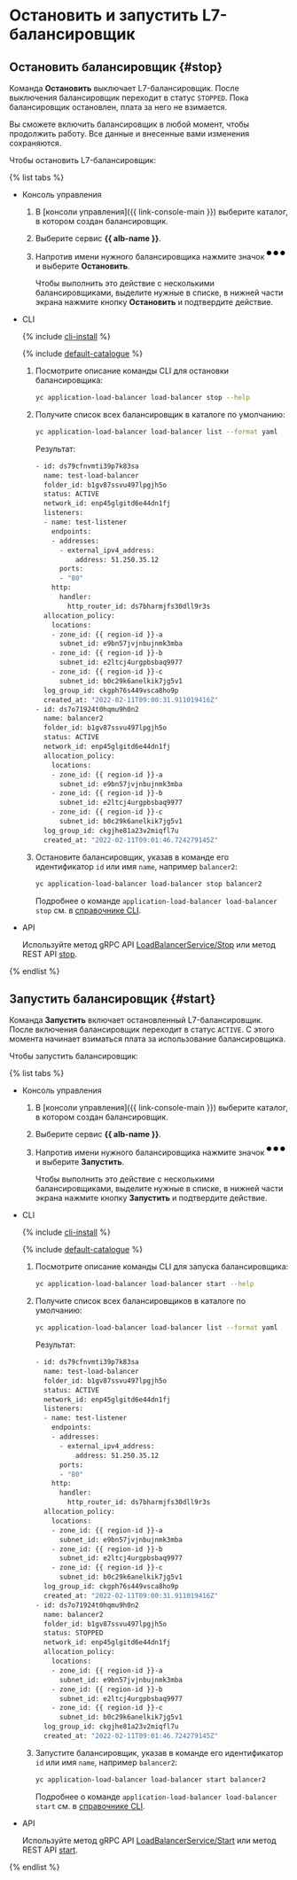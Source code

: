 # Остановить и запустить L7-балансировщик

## Остановить балансировщик {#stop}

Команда **Остановить** выключает L7-балансировщик. После выключения балансировщик переходит в статус `STOPPED`. Пока балансировщик остановлен, плата за него не взимается.

Вы сможете включить балансировщик в любой момент, чтобы продолжить работу. Все данные и внесенные вами изменения сохраняются.

Чтобы остановить L7-балансировщик:

{% list tabs %}

- Консоль управления
  
  1. В [консоли управления]({{ link-console-main }}) выберите каталог, в котором создан балансировщик.
  1. Выберите сервис **{{ alb-name }}**.
  1. Напротив имени нужного балансировщика нажмите значок ![image](../../_assets/horizontal-ellipsis.svg) и выберите **Остановить**.
  
      Чтобы выполнить это действие с несколькими балансировщиками, выделите нужные в списке, в нижней части экрана нажмите кнопку **Остановить** и подтвердите действие.
  
- CLI
  
  {% include [cli-install](../../_includes/cli-install.md) %}
  
  {% include [default-catalogue](../../_includes/default-catalogue.md) %}
  
  1. Посмотрите описание команды CLI для остановки балансировщика:
  
      ```bash
      yc application-load-balancer load-balancer stop --help
      ```
  
  1. Получите список всех балансировщик в каталоге по умолчанию:
  
      ```bash
      yc application-load-balancer load-balancer list --format yaml
      ```
      
      Результат:
 
      

      ```bash
      - id: ds79cfnvmti39p7k83sa
        name: test-load-balancer
        folder_id: b1gv87ssvu497lpgjh5o
        status: ACTIVE
        network_id: enp45glgitd6e44dn1fj
        listeners:
        - name: test-listener
          endpoints:
          - addresses:
            - external_ipv4_address:
                address: 51.250.35.12
            ports:
            - "80"
          http:
            handler:
              http_router_id: ds7bharmjfs30dll9r3s
        allocation_policy:
          locations:
          - zone_id: {{ region-id }}-a
            subnet_id: e9bn57jvjnbujnmk3mba
          - zone_id: {{ region-id }}-b
            subnet_id: e2ltcj4urgpbsbaq9977
          - zone_id: {{ region-id }}-c
            subnet_id: b0c29k6anelkik7jg5v1
        log_group_id: ckgph76s449vsca8ho9p
        created_at: "2022-02-11T09:00:31.911019416Z"
      - id: ds7o71924t0hqmu9h0n2
        name: balancer2
        folder_id: b1gv87ssvu497lpgjh5o
        status: ACTIVE
        network_id: enp45glgitd6e44dn1fj
        allocation_policy:
          locations:
          - zone_id: {{ region-id }}-a
            subnet_id: e9bn57jvjnbujnmk3mba
          - zone_id: {{ region-id }}-b
            subnet_id: e2ltcj4urgpbsbaq9977
          - zone_id: {{ region-id }}-c
            subnet_id: b0c29k6anelkik7jg5v1
        log_group_id: ckgjhe81a23v2miqfl7u
        created_at: "2022-02-11T09:01:46.724279145Z"
      ```


  
  1. Остановите балансировщик, указав в команде его идентификатор `id` или имя `name`, например `balancer2`:
  
      ```bash
      yc application-load-balancer load-balancer stop balancer2
      ```

      Подробнее о команде `application-load-balancer load-balancer stop` см. в [справочнике CLI](../../cli/cli-ref/managed-services/application-load-balancer/load-balancer/stop.md).

- API

  Используйте метод gRPC API [LoadBalancerService/Stop](../api-ref/grpc/load_balancer_service.md#Stop) или метод REST API [stop](../api-ref/LoadBalancer/stop.md).

{% endlist %}

## Запустить балансировщик {#start}

Команда **Запустить** включает остановленный L7-балансировщик. После включения балансировщик переходит в статус `ACTIVE`. С этого момента начинает взиматься плата за использование балансировщика.

Чтобы запустить балансировщик:

{% list tabs %}

- Консоль управления
  
  1. В [консоли управления]({{ link-console-main }}) выберите каталог, в котором создан балансировщик.
  1. Выберите сервис **{{ alb-name }}**.
  1. Напротив имени нужного балансировщика нажмите значок ![image](../../_assets/horizontal-ellipsis.svg) и выберите **Запустить**.
  
      Чтобы выполнить это действие с несколькими балансировщиками, выделите нужные в списке, в нижней части экрана нажмите кнопку **Запустить** и подтвердите действие.
  
- CLI
  
  {% include [cli-install](../../_includes/cli-install.md) %}
  
  {% include [default-catalogue](../../_includes/default-catalogue.md) %}
  
  1. Посмотрите описание команды CLI для запуска балансировщика:
  
      ```bash
      yc application-load-balancer load-balancer start --help
      ```
  
  1. Получите список всех балансировщиков в каталоге по умолчанию:
  
      ```bash
      yc application-load-balancer load-balancer list --format yaml
      ```
    
      Результат:
 
      

      ```bash
      - id: ds79cfnvmti39p7k83sa
        name: test-load-balancer
        folder_id: b1gv87ssvu497lpgjh5o
        status: ACTIVE
        network_id: enp45glgitd6e44dn1fj
        listeners:
        - name: test-listener
          endpoints:
          - addresses:
            - external_ipv4_address:
                address: 51.250.35.12
            ports:
            - "80"
          http:
            handler:
              http_router_id: ds7bharmjfs30dll9r3s
        allocation_policy:
          locations:
          - zone_id: {{ region-id }}-a
            subnet_id: e9bn57jvjnbujnmk3mba
          - zone_id: {{ region-id }}-b
            subnet_id: e2ltcj4urgpbsbaq9977
          - zone_id: {{ region-id }}-c
            subnet_id: b0c29k6anelkik7jg5v1
        log_group_id: ckgph76s449vsca8ho9p
        created_at: "2022-02-11T09:00:31.911019416Z"
      - id: ds7o71924t0hqmu9h0n2
        name: balancer2
        folder_id: b1gv87ssvu497lpgjh5o
        status: STOPPED
        network_id: enp45glgitd6e44dn1fj
        allocation_policy:
          locations:
          - zone_id: {{ region-id }}-a
            subnet_id: e9bn57jvjnbujnmk3mba
          - zone_id: {{ region-id }}-b
            subnet_id: e2ltcj4urgpbsbaq9977
          - zone_id: {{ region-id }}-c
            subnet_id: b0c29k6anelkik7jg5v1
        log_group_id: ckgjhe81a23v2miqfl7u
        created_at: "2022-02-11T09:01:46.724279145Z"
      ```


  
  1. Запустите балансировщик, указав в команде его идентификатор `id` или имя `name`, например `balancer2`:
  
      ```bash
      yc application-load-balancer load-balancer start balancer2
      ```

      Подробнее о команде `application-load-balancer load-balancer start` см. в [справочнике CLI](../../cli/cli-ref/managed-services/application-load-balancer/load-balancer/start.md).
  
- API

  Используйте метод gRPC API [LoadBalancerService/Start](../api-ref/grpc/load_balancer_service.md#Start) или метод REST API [start](../api-ref/LoadBalancer/start.md).

{% endlist %}
